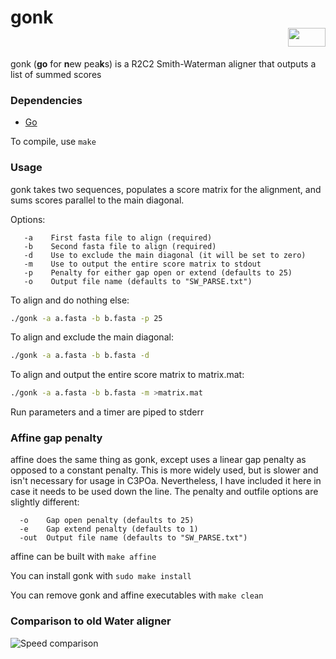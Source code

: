 # gonk <div style="text-align: right"> <img src="https://github.com/rvolden/gonk/blob/master/figs/gonkLogo.png" width="60" height="30" /> </div>
gonk (**go** for **n**ew pea**k**s) is a R2C2 Smith-Waterman aligner that outputs a list of summed scores

### Dependencies ###
- [Go](https://golang.org/dl/)

To compile, use `make`

### Usage ###
gonk takes two sequences, populates a score matrix for the alignment, and sums scores parallel to the main diagonal.

Options:
```
   -a    First fasta file to align (required)  
   -b    Second fasta file to align (required)  
   -d    Use to exclude the main diagonal (it will be set to zero)  
   -m    Use to output the entire score matrix to stdout  
   -p    Penalty for either gap open or extend (defaults to 25)  
   -o    Output file name (defaults to "SW_PARSE.txt")  
```

To align and do nothing else:
```bash
./gonk -a a.fasta -b b.fasta -p 25
```

To align and exclude the main diagonal:
```bash
./gonk -a a.fasta -b b.fasta -d
```

To align and output the entire score matrix to matrix.mat:
```bash
./gonk -a a.fasta -b b.fasta -m >matrix.mat
```

Run parameters and a timer are piped to stderr

### Affine gap penalty ###
affine does the same thing as gonk, except uses a linear gap penalty as opposed to a constant penalty. This is more widely used, but is slower and isn't necessary for usage in C3POa. Nevertheless, I have included it here in case it needs to be used down the line. The penalty and outfile options are slightly different:
```
  -o    Gap open penalty (defaults to 25)  
  -e    Gap extend penalty (defaults to 1)  
  -out  Output file name (defaults to "SW_PARSE.txt")  
```

affine can be built with `make affine`

You can install gonk with `sudo make install`

You can remove gonk and affine executables with `make clean`

### Comparison to old Water aligner ###
![Speed comparison](https://github.com/rvolden/gonk/blob/master/figs/alignTimeComp.png "Speed comparison")
